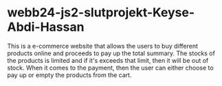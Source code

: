 # webb24-js2-slutprojekt-Keyse-Abdi-Hassan
This is a e-commerce website that allows the users to buy different products online and proceeds to pay up the total summary. The stocks of the products is limited and if it's exceeds that limit, then it will be out of stock. When it comes to the payment, then the user can either choose to pay up or empty the products from the cart.  
